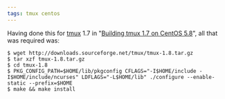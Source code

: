 ```yaml
---
tags: tmux centos
---
```


Having done this for [tmux](/wiki/tmux) 1.7 in "[Building tmux 1.7 on CentOS 5.8](/wiki/Building_tmux_1.7_on_CentOS_5.8)", all that was required was:

```shell
$ wget http://downloads.sourceforge.net/tmux/tmux-1.8.tar.gz
$ tar xzf tmux-1.8.tar.gz
$ cd tmux-1.8
$ PKG_CONFIG_PATH=$HOME/lib/pkgconfig CFLAGS="-I$HOME/include -I$HOME/include/ncurses" LDFLAGS="-L$HOME/lib" ./configure --enable-static --prefix=$HOME
$ make && make install
```
